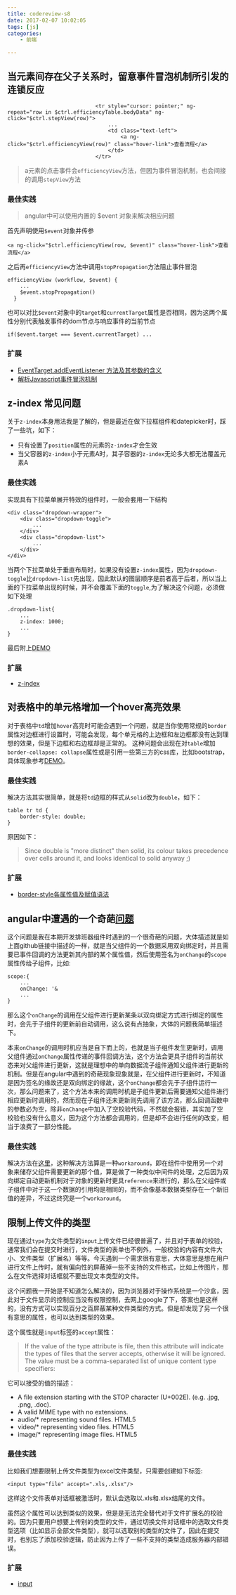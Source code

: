 ```yaml
---
title: codereview-s8
date: 2017-02-07 10:02:05
tags: [js]
categories: 
    - 前端

---
```

## 当元素间存在父子关系时，留意事件冒泡机制所引发的连锁反应
```
                            <tr style="cursor: pointer;" ng-repeat="row in $ctrl.efficiencyTable.bodyData" ng-click="$ctrl.stepView(row)">
                                ...
                                <td class="text-left">
                                    <a ng-click="$ctrl.efficiencyView(row)" class="hover-link">查看流程</a>
                                </td>
                            </tr>
```
> a元素的点击事件会``efficiencyView``方法，但因为事件冒泡机制，也会间接的调用``stepView``方法

### 最佳实践
> angular中可以使用内置的 $event 对象来解决相应问题

首先声明使用``$event``对象并传参
```
<a ng-click="$ctrl.efficiencyView(row, $event)" class="hover-link">查看流程</a>
```
之后再``efficiencyView``方法中调用``stopPropagation``方法阻止事件冒泡
```
efficiencyView (workflow, $event) {
    ...
    $event.stopPropagation()
  }
```
也可以对比``$event``对象中的``target``和``currentTarget``属性是否相同，因为这两个属性分别代表触发事件的dom节点与响应事件的当前节点
```
if($event.target === $event.currentTarget) ...
```

### 扩展
* [EventTarget.addEventListener 方法及其参数的含义](https://developer.mozilla.org/zh-CN/docs/Web/API/EventTarget/addEventListener)
* [解析Javascript事件冒泡机制](http://blog.csdn.net/luanlouis/article/details/23927347)

## z-index 常见问题
关于``z-index``本身用法我是了解的，但是最近在做下拉框组件和datepicker时，踩了一些坑，如下：

* 只有设置了``position``属性的元素的``z-index``才会生效
* 当父容器的``z-index``小于元素A时，其子容器的``z-index``无论多大都无法覆盖元素A

### 最佳实践
实现具有下拉菜单展开特效的组件时，一般会套用一下结构
```
<div class="dropdown-wrapper">
    <div class="dropdown-toggle">
        ...
    </div>
    <div class="dropdown-list">
        ...
    </div>
</div>
```
当两个下拉菜单处于垂直布局时，如果没有设置``z-index``属性，因为``dropdown-toggle``比``dropdown-list``先出现，因此默认的图层顺序是前者高于后者，所以当上面的下拉菜单出现的时候，并不会覆盖下面的``toggle``,为了解决这个问题，必须做如下处理
```
.dropdown-list{
    ...
    z-index: 1000;
    ...
}
```
最后附上[DEMO](https://jsbin.com/suyojovino/edit?html,css,output)

### 扩展
* [z-index](https://css-tricks.com/almanac/properties/z/z-index/)

## 对表格中的单元格增加一个hover高亮效果
对于表格中``td``增加``hover``高亮时可能会遇到一个问题，就是当你使用常规的``border``属性对边框进行设置时，可能会发现，每个单元格的上边框和左边框都没有达到理想的效果，但是下边框和右边框却是正常的。
这种问题会出现在对``table``增加``border-collapse: collapse``属性或是引用一些第三方的css库，比如bootstrap，具体现象参考[DEMO](https://jsbin.com/hivukumosu/edit?html,css,output)。

### 最佳实践
解决方法其实很简单，就是将``td``边框的样式从``solid``改为``double``，如下：
```
table tr td {
    border-style: double;
}
```
原因如下：
> Since double is "more distinct" then solid, its colour takes precedence over cells around it, and looks identical to solid anyway ;)

### 扩展
* [border-style各属性值及赋值语法](https://developer.mozilla.org/zh-CN/docs/Web/CSS/border-style)

## angular中遭遇的一个奇葩[问题](https://github.com/angular/angular.js/issues/4558)
这个问题是我在本期开发排班器组件时遇到的一个很奇葩的问题，大体描述就是如上面github链接中描述的一样，就是当父组件的一个数据采用双向绑定时，并且需要已事件回调的方法更新其内部的某个属性值，然后使用签名为``onChange``的``scope``属性传给子组件，比如:
```
scope:{
    ...
    onChange: '&
    ...
}
```
那么这个``onChange``的调用在父组件进行更新某条以双向绑定方式进行绑定的属性时，会先于子组件的更新前自动调用，这么说有点抽象，大体的问题我简单描述下。

本来``onChange``的调用时机应当是自下而上的，也就是当子组件发生更新时，调用父组件通过``onChange``属性传递的事件回调方法，这个方法会更具子组件的当前状态来对父组件进行更新，这就是理想中的单向数据流子组件通知父组件进行更新的机制。但是在angular中遇到的奇葩现象现象就是，在父组件进行更新时，不知道是因为签名的缘故还是双向绑定的缘故，这个``onChange``都会先于子组件运行一次，那么问题来了，这个方法本来的调用时机是子组件更新后需要通知父组件进行相应更新时调用的，然而现在子组件还未更新则先调用了该方法，那么回调函数中的参数必为空，除非``onChange``中加入了空校验代码，不然就会报错，其实加了空校验也没有什么意义，因为这个方法都会调用的，但是却不会进行任何的改变，相当于浪费了一部分性能。

### 最佳实践
解决方法在[这里](http://plnkr.co/edit/fs7S6yX1a5aeo1Ese522?p=preview)，这种解决方法算是一种``workaround``，即在组件中使用另一个对象来储存父组件需要更新的那个值，算是做了一种类似中间件的处理，之后因为双向绑定自动更新机制对于对象的更新时更具``reference``来进行的，那么在父组件或子组件中对于这一个数据的引用均是相同的，而不会像基本数据类型存在一个新旧值的差异，不过这终究是一个``workaround``。

## 限制上传文件的类型
现在通过``type``为文件类型的``input``上传文件已经很普遍了，并且对于表单的校验，通常我们会在提交时进行，文件类型的表单也不例外，一般校验的内容有文件大小、文件类型（扩展名）等等。今天遇到一个需求很有意思，大体意思是想在用户进行文件上传时，就有偏向性的屏蔽掉一些不支持的文件格式，比如上传图片，那么在文件选择对话框就不要出现文本类型的文件。

这个问题我一开始是不知道怎么解决的，因为浏览器对于操作系统是一个沙盒，因此对于文件显示的控制应当没有权限控制，去网上google了下，答案也是这样的，没有方式可以实现百分之百屏蔽某种文件类型的方式。但是却发现了另一个很有意思的属性，也可以达到类型的效果。

这个属性就是``input``标签的``accept``属性：
> If the value of the type attribute is file, then this attribute will indicate the types of files that the server accepts, otherwise it will be ignored. The value must be a comma-separated list of unique content type specifiers:

它可以接受的值的描述：
* A file extension starting with the STOP character (U+002E). (e.g. .jpg, .png, .doc).
* A valid MIME type with no extensions.
* audio/* representing sound files. HTML5
* video/* representing video files. HTML5
* image/* representing image files. HTML5

### 最佳实践
比如我们想要限制上传文件类型为excel文件类型，只需要创建如下标签:
```
<input type="file" accept=".xls,.xlsx"/>
```
这样这个文件表单对话框被激活时，默认会选取以.xls和.xlsx结尾的文件。

虽然这个属性可以达到类似的效果，但是是无法完全替代对于文件扩展名的校验的。因为只要用户想要上传别的类型的文件，通过切换文件对话框中的选取文件类型选项（比如显示全部文件类型），就可以选取别的类型的文件了，因此在提交时，也别忘了添加校验逻辑，防止因为上传了一些不支持的类型造成服务器内部错误。

### 扩展
* [input](https://developer.mozilla.org/zh-CN/docs/Web/HTML/Element/Input)